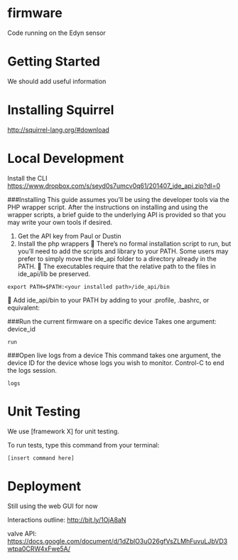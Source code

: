 # firmware
Code running on the Edyn sensor

Getting Started
===============

We should add useful information

Installing Squirrel
===================
http://squirrel-lang.org/#download

Local Development
=================
Install the CLI
https://www.dropbox.com/s/seyd0s7umcv0q61/201407_ide_api.zip?dl=0

###Installing
This guide assumes you’ll be using the developer tools via the PHP wrapper script. After the instructions on installing and using the wrapper scripts, a brief guide to the underlying API is provided so that you may write your own tools if desired.
1. Get the API key from Paul or Dustin
2. Install the php wrappers
 There’s no formal installation script to run, but you’ll need to add the scripts and library to your PATH. Some users may prefer to simply move the ide_api folder to a directory already in the PATH.
 The executables require that the relative path to the files in ide_api/lib be preserved.
```
export PATH=$PATH:<your installed path>/ide_api/bin
```
 Add ide_api/bin to your PATH by adding to your .profile, .bashrc, or equivalent:

###Run the current firmware on a specific device
Takes one argument: device_id
```
run
```

###Open live logs from a device
This command takes one argument, the device ID for the device whose logs you wish to monitor. Control-C to end the logs session.
```
logs
```

Unit Testing
============
We use [framework X] for unit testing.

To run tests, type this command from your terminal:
```
[insert command here]
```

Deployment
==========
Still using the web GUI for now

Interactions outline:
http://bit.ly/1OjA8aN

valve API:
https://docs.google.com/document/d/1dZblO3uO26gfVsZLMhFuvuLJbVD3wtpa0CRW4xFwe5A/
